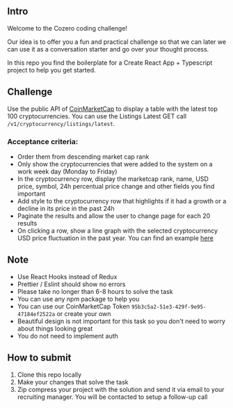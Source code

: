 ## Intro

Welcome to the Cozero coding challenge!

Our idea is to offer you a fun and practical challenge so that we can later we can use it as a conversation starter and go over your thought process.

In this repo you find the boilerplate for a Create React App + Typescript project to help you get started.

## Challenge

Use the public API of [CoinMarketCap](https://coinmarketcap.com/api/documentation/v1) to display a table with the latest top 100 cryptocurrencies. You can use the Listings Latest GET call `/v1/cryptocurrency/listings/latest`.

### Acceptance criteria:

- Order them from descending market cap rank
- Only show the cryptocurrencies that were added to the system on a work week day (Monday to Friday)
- In the cryptocurrency row, display the marketcap rank, name, USD price, symbol, 24h percentual price change and other fields you find important
- Add style to the cryptocurrency row that highlights if it had a growth or a decline in its price in the past 24h
- Paginate the results and allow the user to change page for each 20 results
- On clicking a row, show a line graph with the selected cryptocurrency USD price fluctuation in the past year. You can find an example [here](https://coinmarketcap.com/currencies/ethereum/)

## Note

- Use React Hooks instead of Redux
- Prettier / Eslint should show no errors
- Please take no longer than 6-8 hours to solve the task
- You can use any npm package to help you
- You can use our CoinMarketCap Token `95b3c5a2-51e3-429f-9e95-47184ef2522a` or create your own
- Beautiful design is not important for this task so you don't need to worry about things looking great
- You do not need to implement auth

## How to submit

1. Clone this repo locally
2. Make your changes that solve the task
3. Zip compress your project with the solution and send it via email to your recruiting manager. You will be contacted to setup a follow-up call
